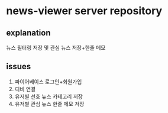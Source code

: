 # news-viewer server repository

## explanation

뉴스 필터링 저장 및 관심 뉴스 저장+한줄 메모

## issues

1. 파이어베이스 로그인+회원가입
2. 디비 연결
3. 유저별 선호 뉴스 카테고리 저장
4. 유저별 관심 뉴스 한줄 메모 저장